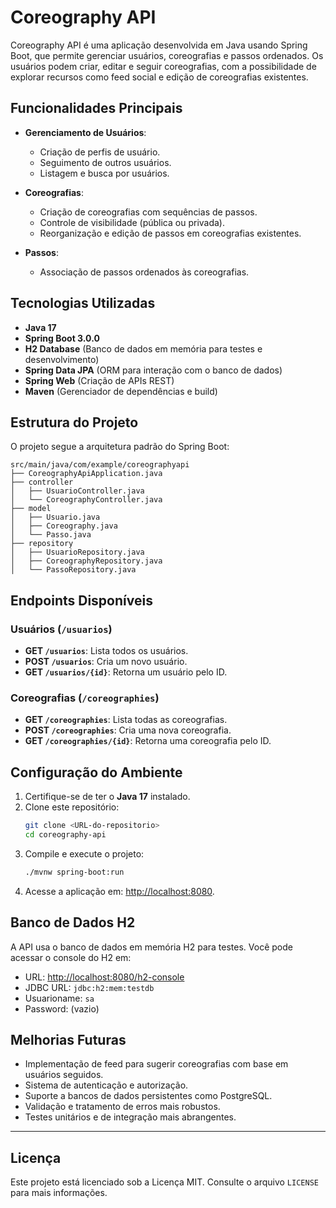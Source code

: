 # Coreography API

Coreography API é uma aplicação desenvolvida em Java usando Spring Boot, que permite gerenciar usuários, coreografias e passos ordenados. Os usuários podem criar, editar e seguir coreografias, com a possibilidade de explorar recursos como feed social e edição de coreografias existentes.

## Funcionalidades Principais

- **Gerenciamento de Usuários**:
    - Criação de perfis de usuário.
    - Seguimento de outros usuários.
    - Listagem e busca por usuários.

- **Coreografias**:
    - Criação de coreografias com sequências de passos.
    - Controle de visibilidade (pública ou privada).
    - Reorganização e edição de passos em coreografias existentes.

- **Passos**:
    - Associação de passos ordenados às coreografias.

## Tecnologias Utilizadas

- **Java 17**
- **Spring Boot 3.0.0**
- **H2 Database** (Banco de dados em memória para testes e desenvolvimento)
- **Spring Data JPA** (ORM para interação com o banco de dados)
- **Spring Web** (Criação de APIs REST)
- **Maven** (Gerenciador de dependências e build)

## Estrutura do Projeto

O projeto segue a arquitetura padrão do Spring Boot:

```
src/main/java/com/example/coreographyapi
├── CoreographyApiApplication.java
├── controller
│   ├── UsuarioController.java
│   └── CoreographyController.java
├── model
│   ├── Usuario.java
│   ├── Coreography.java
│   └── Passo.java
├── repository
│   ├── UsuarioRepository.java
│   ├── CoreographyRepository.java
│   └── PassoRepository.java
```

## Endpoints Disponíveis

### Usuários (`/usuarios`)

- **GET `/usuarios`**: Lista todos os usuários.
- **POST `/usuarios`**: Cria um novo usuário.
- **GET `/usuarios/{id}`**: Retorna um usuário pelo ID.

### Coreografias (`/coreographies`)

- **GET `/coreographies`**: Lista todas as coreografias.
- **POST `/coreographies`**: Cria uma nova coreografia.
- **GET `/coreographies/{id}`**: Retorna uma coreografia pelo ID.

## Configuração do Ambiente

1. Certifique-se de ter o **Java 17** instalado.
2. Clone este repositório:
   ```bash
   git clone <URL-do-repositorio>
   cd coreography-api
   ```
3. Compile e execute o projeto:
   ```bash
   ./mvnw spring-boot:run
   ```
4. Acesse a aplicação em: [http://localhost:8080](http://localhost:8080).

## Banco de Dados H2

A API usa o banco de dados em memória H2 para testes. Você pode acessar o console do H2 em:

- URL: [http://localhost:8080/h2-console](http://localhost:8080/h2-console)
- JDBC URL: `jdbc:h2:mem:testdb`
- Usuarioname: `sa`
- Password: (vazio)

## Melhorias Futuras

- Implementação de feed para sugerir coreografias com base em usuários seguidos.
- Sistema de autenticação e autorização.
- Suporte a bancos de dados persistentes como PostgreSQL.
- Validação e tratamento de erros mais robustos.
- Testes unitários e de integração mais abrangentes.

---

## Licença

Este projeto está licenciado sob a Licença MIT. Consulte o arquivo `LICENSE` para mais informações.

